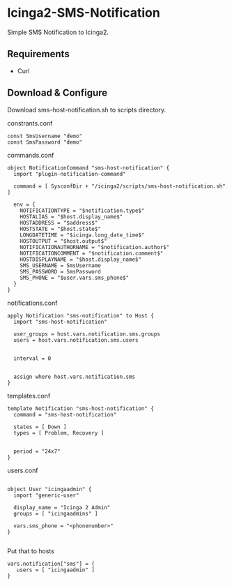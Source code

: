 # Icinga2-SMS-Notification

Simple SMS Notification to Icinga2. 

## Requirements

* Curl

## Download & Configure

Download sms-host-notification.sh to scripts directory.

constrants.conf
```
const SmsUsername "demo"
const SmsPassword "demo"
```

commands.conf

```
object NotificationCommand "sms-host-notification" {
  import "plugin-notification-command"

  command = [ SysconfDir + "/icinga2/scripts/sms-host-notification.sh" ]

  env = {
    NOTIFICATIONTYPE = "$notification.type$"
    HOSTALIAS = "$host.display_name$"
    HOSTADDRESS = "$address$"
    HOSTSTATE = "$host.state$"
    LONGDATETIME = "$icinga.long_date_time$"
    HOSTOUTPUT = "$host.output$"
    NOTIFICATIONAUTHORNAME = "$notification.author$"
    NOTIFICATIONCOMMENT = "$notification.comment$"
    HOSTDISPLAYNAME = "$host.display_name$"
    SMS_USERNAME = SmsUsername
    SMS_PASSWORD = SmsPassword
    SMS_PHONE = "$user.vars.sms_phone$"
  }
}
```
notifications.conf

```
apply Notification "sms-notification" to Host {
  import "sms-host-notification"

  user_groups = host.vars.notification.sms.groups
  users = host.vars.notification.sms.users


  interval = 0


  assign where host.vars.notification.sms
}
```

templates.conf

```
template Notification "sms-host-notification" {
  command = "sms-host-notification"

  states = [ Down ]
  types = [ Problem, Recovery ]


  period = "24x7"
}
```

users.conf

```

object User "icingaadmin" {
  import "generic-user"

  display_name = "Icinga 2 Admin"
  groups = [ "icingaadmins" ]
  
  vars.sms_phone = "<phonenumber>"
}
  
```

Put that to hosts

```
vars.notification["sms"] = {
   users = [ "icingaadmin" ]
}
```

